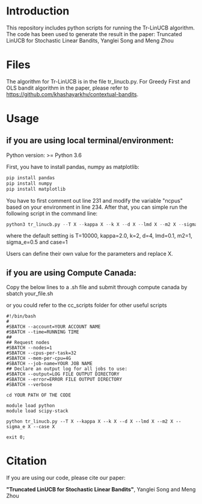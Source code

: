 # Introduction 

This repository includes python scripts for running the Tr-LinUCB algorithm. The code has been used to generate the result in the paper:
Truncated LinUCB for Stochastic Linear Bandits, Yanglei Song and Meng Zhou

# Files

The algorithm for Tr-LinUCB is in the file tr_linucb.py. For Greedy First and OLS bandit algorithm in the paper, please refer to https://github.com/khashayarkhv/contextual-bandits.

# Usage

## if you are using local terminal/environment:

Python version: >= Python 3.6

First, you have to install pandas, numpy as matplotlib:

```python
pip install pandas
pip install numpy
pip install matplotlib
```

You have to first comment out line 231 and modify the variable "ncpus" based on your environment in line 234. After that, you can simple run the following script in the command line:

```python
python3 tr_linucb.py --T X --kappa X --k X --d X --lmd X --m2 X --sigma_e X --case X
```
where the default setting is T=10000, kappa=2.0, k=2, d=4, lmd=0.1, m2=1, sigma_e=0.5 and case=1

Users can define their own value for the parameters and replace X.

## if you are using Compute Canada:

Copy the below lines to a .sh file and submit through compute canada by sbatch your_file.sh

or you could refer to the cc_scripts folder for other useful scripts

```shell
#!/bin/bash
#
#SBATCH --account=YOUR ACCOUNT NAME
#SBATCH --time=RUNNING TIME
##
## Request nodes
#SBATCH --nodes=1
#SBATCH --cpus-per-task=32
#SBATCH --mem-per-cpu=4G
#SBATCH --job-name=YOUR JOB NAME
## Declare an output log for all jobs to use:
#SBATCH --output=LOG FILE OUTPUT DIRECTORY
#SBATCH --error=ERROR FILE OUTPUT DIRECTORY
#SBATCH --verbose

cd YOUR PATH OF THE CODE

module load python
module load scipy-stack

python tr_linucb.py --T X --kappa X --k X --d X --lmd X --m2 X --sigma_e X --case X

exit 0;

```

# Citation

If you are using our code, please cite our paper:

**"Truncated LinUCB for Stochastic Linear Bandits"**, Yanglei Song and Meng Zhou
